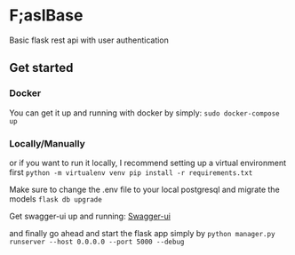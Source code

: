 # F;aslBase
Basic flask rest api with user authentication

## Get started

### Docker
You can get it up and running with docker by simply:
`sudo docker-compose up`

### Locally/Manually
or if you want to run it locally, I recommend setting up a virtual environment first
`python -m virtualenv venv
pip install -r requirements.txt`

Make sure to change the .env file to your local postgresql and migrate the models
`flask db upgrade`

Get swagger-ui up and running: [Swagger-ui](https://swagger.io/docs/open-source-tools/swagger-ui/development/setting-up/)

and finally go ahead and start the flask app simply by
`python manager.py runserver --host 0.0.0.0 --port 5000 --debug`
